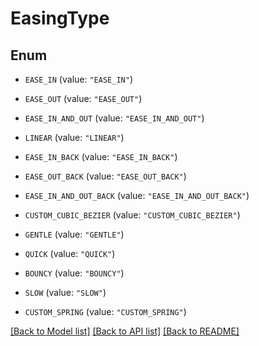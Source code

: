 # EasingType

## Enum


* `EASE_IN` (value: `"EASE_IN"`)

* `EASE_OUT` (value: `"EASE_OUT"`)

* `EASE_IN_AND_OUT` (value: `"EASE_IN_AND_OUT"`)

* `LINEAR` (value: `"LINEAR"`)

* `EASE_IN_BACK` (value: `"EASE_IN_BACK"`)

* `EASE_OUT_BACK` (value: `"EASE_OUT_BACK"`)

* `EASE_IN_AND_OUT_BACK` (value: `"EASE_IN_AND_OUT_BACK"`)

* `CUSTOM_CUBIC_BEZIER` (value: `"CUSTOM_CUBIC_BEZIER"`)

* `GENTLE` (value: `"GENTLE"`)

* `QUICK` (value: `"QUICK"`)

* `BOUNCY` (value: `"BOUNCY"`)

* `SLOW` (value: `"SLOW"`)

* `CUSTOM_SPRING` (value: `"CUSTOM_SPRING"`)


[[Back to Model list]](../README.md#documentation-for-models) [[Back to API list]](../README.md#documentation-for-api-endpoints) [[Back to README]](../README.md)



